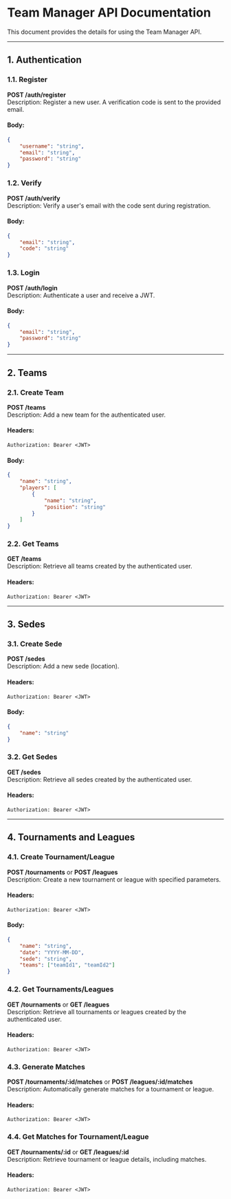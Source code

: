 
# Team Manager API Documentation

This document provides the details for using the Team Manager API.

---

## 1. Authentication

### 1.1. Register
**POST /auth/register**  
Description: Register a new user. A verification code is sent to the provided email.  

#### Body:
```json
{
    "username": "string",
    "email": "string",
    "password": "string"
}
```

### 1.2. Verify
**POST /auth/verify**  
Description: Verify a user's email with the code sent during registration.  

#### Body:
```json
{
    "email": "string",
    "code": "string"
}
```

### 1.3. Login
**POST /auth/login**  
Description: Authenticate a user and receive a JWT.  

#### Body:
```json
{
    "email": "string",
    "password": "string"
}
```

---

## 2. Teams

### 2.1. Create Team
**POST /teams**  
Description: Add a new team for the authenticated user.  

#### Headers:
`Authorization: Bearer <JWT>`  

#### Body:
```json
{
    "name": "string",
    "players": [
        {
            "name": "string",
            "position": "string"
        }
    ]
}
```

### 2.2. Get Teams
**GET /teams**  
Description: Retrieve all teams created by the authenticated user.  

#### Headers:
`Authorization: Bearer <JWT>`  

---

## 3. Sedes

### 3.1. Create Sede
**POST /sedes**  
Description: Add a new sede (location).  

#### Headers:
`Authorization: Bearer <JWT>`  

#### Body:
```json
{
    "name": "string"
}
```

### 3.2. Get Sedes
**GET /sedes**  
Description: Retrieve all sedes created by the authenticated user.  

#### Headers:
`Authorization: Bearer <JWT>`  

---

## 4. Tournaments and Leagues

### 4.1. Create Tournament/League
**POST /tournaments** or **POST /leagues**  
Description: Create a new tournament or league with specified parameters.  

#### Headers:
`Authorization: Bearer <JWT>`  

#### Body:
```json
{
    "name": "string",
    "date": "YYYY-MM-DD",
    "sede": "string",
    "teams": ["teamId1", "teamId2"]
}
```

### 4.2. Get Tournaments/Leagues
**GET /tournaments** or **GET /leagues**  
Description: Retrieve all tournaments or leagues created by the authenticated user.  

#### Headers:
`Authorization: Bearer <JWT>`  

### 4.3. Generate Matches
**POST /tournaments/:id/matches** or **POST /leagues/:id/matches**  
Description: Automatically generate matches for a tournament or league.  

#### Headers:
`Authorization: Bearer <JWT>`  

### 4.4. Get Matches for Tournament/League
**GET /tournaments/:id** or **GET /leagues/:id**  
Description: Retrieve tournament or league details, including matches.  

#### Headers:
`Authorization: Bearer <JWT>`  
